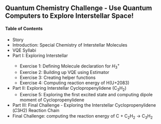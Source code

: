 ## Quantum Chemistry Challenge - Use Quantum Computers to Explore Interstellar Space!

#### Table of Contents
- Story
- Introduction: Special Chemistry of Interstellar Molecules
- VQE Syllabi
- Part I: Exploring Interstellar <span style=H;>
  - Exercise 1: Defining Molecule declaration for 𝐻<sub>3</sub><sup>+</sup>
  - Exercise 2: Building up VQE using Estimator
  - Exercise 3: Creating helper functions
  - Exercise 4: Computing reaction energy of H(U+2083)  
- Part II: Exploring Interstellar Cyclopropenylidene (C<sub>3</sub>H<sub>2</sub>)
  - Exercise 5: Exploring the first excited state and computing dipole moment of Cyclopropenylidene
- Part III: Final Challenge - Exploring the Interstellar Cyclopropenylidene (𝐶3𝐻2) Reaction Chain
- Final Challenge: computing the reaction energy of C + C<sub>2</sub>H<sub>2</sub> → C<sub>3</sub>H<sub>2</sub> 
